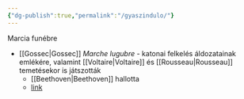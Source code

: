 ```yaml
---
{"dg-publish":true,"permalink":"/gyaszindulo/"}
---
```


Marcia funébre

- [[Gossec\|Gossec]] *Marche lugubre* - katonai felkelés áldozatainak emlékére, valamint [[Voltaire\|Voltaire]] és [[Rousseau\|Rousseau]] temetésekor is játszották
	- [[Beethoven\|Beethoven]] hallotta
	- [link](https://interlude.hk/the-mutiny-before-the-fall-gossecs-marche-lugubre/)
